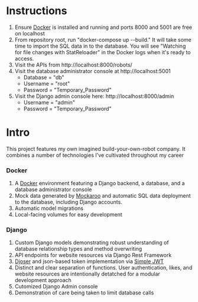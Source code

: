 # Instructions
1. Ensure [Docker](https://www.docker.com/) is installed and running and ports 8000 and 5001 are free on localhost
2. From repository root, run "docker-compose up --build."  It will take some time to import the SQL data in to the database.  You will see "Watching for file changes with StatReloader" in the Docker logs when it's ready to access.
3. Visit the APIs from http://localhost:8000/robots/
4. Visit the database administrator console at http://localhost:5001
    * Database = "db"
    * Username = "root"
    * Password = "Temporary_Password"
5. Visit the Django admin console here: http://localhost:8000/admin
    * Username = "admin"
    * Password = "Temporary_Password"

# Intro
This project features my own imagined build-your-own-robot company.  It combines a number of technologies I've cultivated throughout my career

### Docker
1. A [Docker](https://www.docker.com/) environment featuring a Django backend, a database, and a database administrator console
2. Mock data generated by [Mockaroo](https://mockaroo.com) and automatic SQL data deployment to the database, including Django accounts.
3. Automatic model migrations
4. Local-facing volumes for easy development

### Django
1. Custom Django models demonstrating robust understanding of database relationship types and method overwriting
2. API endpoints for website resources via Django Rest Framework
3. [Djoser](https://djoser.readthedocs.io/en/latest/index.html) and json-based token implementation via [Simple JWT](https://django-rest-framework-simplejwt.readthedocs.io/en/latest/)
4. Distinct and clear separation of functions.  User authentication, likes, and website resources are intentionally detatched for a modular development approach
5. Cutomized Django Admin console
6. Demonstration of care being taken to limit database calls